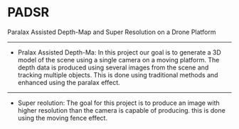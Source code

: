 # PADSR
Paralax Assisted Depth-Map and Super Resolution on a Drone Platform
___
- Pralax Assisted Depth-Ma:
In this project our goal is to generate a 3D model of the scene using a single camera on a moving platform. The depth data is produced using several images from the scene and tracking multiple objects. This is done using traditional methods and enhanced using the paralax effect.
___
- Super reolution: The goal for this project is to produce an image with higher resolution than the camera is capable of producing. this is done using the moving fence effect.
